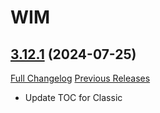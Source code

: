 # WIM

## [3.12.1](https://github.com/Legacy-of-Sylvanaar/wow-instant-messenger/tree/3.12.1) (2024-07-25)
[Full Changelog](https://github.com/Legacy-of-Sylvanaar/wow-instant-messenger/compare/3.12.0...3.12.1) [Previous Releases](https://github.com/Legacy-of-Sylvanaar/wow-instant-messenger/releases)

- Update TOC for Classic  
